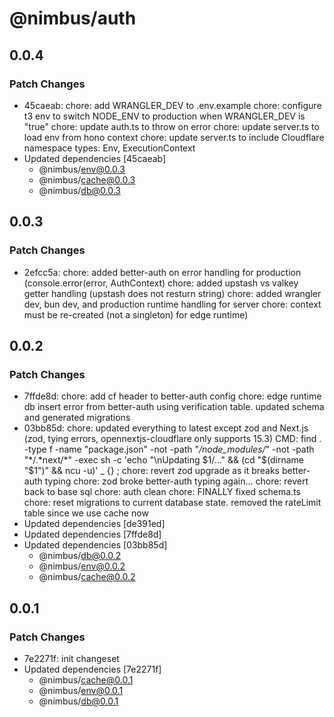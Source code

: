 # @nimbus/auth

## 0.0.4

### Patch Changes

- 45caeab: chore: add WRANGLER_DEV to .env.example chore: configure t3 env to switch NODE_ENV to production when
  WRANGLER_DEV is "true" chore: update auth.ts to throw on error chore: update server.ts to load env from hono context
  chore: update server.ts to include Cloudflare namespace types: Env, ExecutionContext
- Updated dependencies [45caeab]
  - @nimbus/env@0.0.3
  - @nimbus/cache@0.0.3
  - @nimbus/db@0.0.3

## 0.0.3

### Patch Changes

- 2efcc5a: chore: added better-auth on error handling for production (console.error(error, AuthContext) chore: added
  upstash vs valkey getter handling (upstash does not resturn string) chore: added wrangler dev, bun dev, and production
  runtime handling for server chore: context must be re-created (not a singleton) for edge runtime)

## 0.0.2

### Patch Changes

- 7ffde8d: chore: add cf header to better-auth config chore: edge runtime db insert error from better-auth using
  verification table. updated schema and generated migrations
- 03bb85d: chore: updated everything to latest except zod and Next.js (zod, tying errors, opennextjs-cloudflare only
  supports 15.3) CMD: find . -type f -name "package.json" -not -path "_/node_modules/_" -not -path "*/.*next/\*" -exec
  sh -c 'echo "\nUpdating $1/..." && (cd "$(dirname "$1")" && ncu -u)' \_ {} \; chore: revert zod upgrade as it breaks
  better-auth typing chore: zod broke better-auth typing again... chore: revert back to base sql chore: auth clean
  chore: FINALLY fixed schema.ts chore: reset migrations to current database state. removed the rateLimit table since we
  use cache now
- Updated dependencies [de391ed]
- Updated dependencies [7ffde8d]
- Updated dependencies [03bb85d]
  - @nimbus/db@0.0.2
  - @nimbus/env@0.0.2
  - @nimbus/cache@0.0.2

## 0.0.1

### Patch Changes

- 7e2271f: init changeset
- Updated dependencies [7e2271f]
  - @nimbus/cache@0.0.1
  - @nimbus/env@0.0.1
  - @nimbus/db@0.0.1
